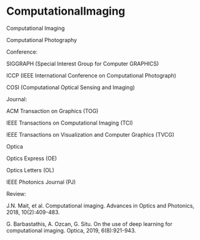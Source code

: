 # ComputationalImaging
Computational Imaging

Computational Photography

Conference:

SIGGRAPH (Special Interest Group for Computer GRAPHICS)

ICCP (IEEE International Conference on Computational Photograph)

COSI (Computational Optical Sensing and Imaging)

Journal:

ACM Transaction on Graphics (TOG)

IEEE Transactions on Computational Imaging (TCI)

IEEE Transactions on Visualization and Computer Graphics (TVCG)

Optica

Optics Express (OE)

Optics Letters (OL)

IEEE Photonics Journal (PJ)

Review:

J.N. Mait, et al. Computational imaging. Advances in Optics and Photonics, 2018, 10(2):409-483.

G. Barbastathis, A. Ozcan, G. Situ. On the use of deep learning for computational imaging. Optica, 2019, 6(8):921-943.



